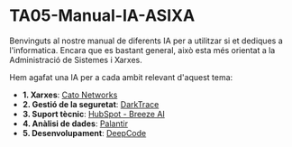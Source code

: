 # TA05-Manual-IA-ASIXA
Benvinguts al nostre manual de diferents IA per a utilitzar si et dediques a l'informatica. Encara que es bastant general, això esta més orientat a la Administració de Sistemes i Xarxes.


Hem agafat una IA per a cada ambit relevant d'aquest tema:
- **1. Xarxes**: [Cato Networks](./catoNetworks.md)
- **2. Gestió de la seguretat**: [DarkTrace](./darktrace.md)
- **3. Suport tècnic**: [HubSpot - Breeze AI](./breezeAI.md)
- **4. Anàlisi de dades**: [Palantir](./palantir.md)
- **5. Desenvolupament**: [DeepCode](./deepcode.md)
